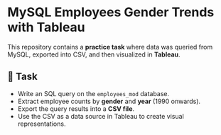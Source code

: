 # MySQL Employees Gender Trends with Tableau

This repository contains a **practice task** where data was queried from MySQL, exported into CSV, and then visualized in **Tableau**.

## 📌 Task
- Write an SQL query on the `employees_mod` database.
- Extract employee counts by **gender** and **year** (1990 onwards).
- Export the query results into a **CSV file**.
- Use the CSV as a data source in Tableau to create visual representations.
